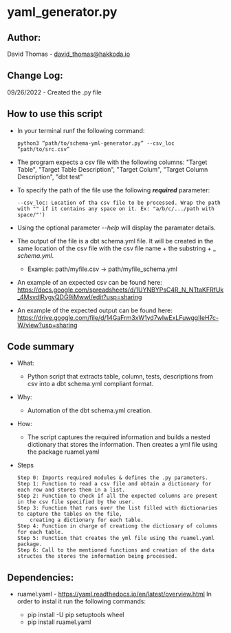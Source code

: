 # yaml_generator.py

## Author:
  David Thomas - david_thomas@hakkoda.io

## Change Log:
  09/26/2022 - Created the .py file

## How to use this script

  - In your terminal runf the following command:
               
        python3 “path/to/schema-yml-generator.py” --csv_loc “path/to/src.csv”
  
  - The program expects a csv file with the following columns: 
    "Target Table", "Target Table Description", "Target Colum", "Target Column Description", "dbt test"

  - To specify the path of the file use the following **_required_**  parameter:
           
        --csv_loc: Location of tha csv file to be processed. Wrap the path with "" if it contains any space on it. Ex: "a/b/c/.../path with space/"')

  - Using the optional parameter _--help_ will display the paramater details.

  - The output of the file is a dbt schema.yml file. It will be created in the same location of the csv file with the csv file name + the substring + _ _schema.yml_. 
  
    - Example: path/myfile.csv -> path/myfile_schema.yml

  - An example of an expected csv can be found here: https://docs.google.com/spreadsheets/d/1UYNBYPsC4R_N_NTtaKFRfUk_4MsvdlRygyQDG9iMwwI/edit?usp=sharing

  - An example of the expected output can be found here: https://drive.google.com/file/d/14GaFrm3xW1yd7wIwExLFuwggIIeH7c-W/view?usp=sharing

## Code summary
- What:
  - Python script that extracts table, column, tests, descriptions from csv into a dbt schema.yml compliant format.

- Why:
  - Automation of the dbt schema.yml creation. 
 
- How: 
  - The script captures the required information and builds a nested dictionary that stores the information. Then creates a yml file using the package ruamel.yaml
 
 
- Steps

      Step 0: Imports required modules & defines the .py parameters.
      Step 1: Function to read a csv file and obtain a dictionary for each row and stores them in a list.
      Step 2: Function to check if all the expected columns are present in the csv file specified by the user.
      Step 3: Function that runs over the list filled with dictionaries to capture the tables on the file, 
          creating a dictionary for each table.
      Step 4: Function in charge of creationg the dictionary of columns for each table.
      Step 5: Function that creates the yml file using the ruamel.yaml package.
      Step 6: Call to the mentioned functions and creation of the data structes the stores the information being processed.
 
## Dependencies:
- ruamel.yaml - https://yaml.readthedocs.io/en/latest/overview.html 
In order to instal it run the following commands:
    
    
    - pip install -U pip setuptools wheel
    - pip install ruamel.yaml